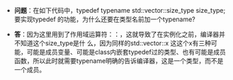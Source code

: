 - **问题**：在如下代码中，typedef typename std::vector<T>::size_type size_type; 要实现typedef 的功能，为什么还要在类型名前加一个typename?

- **答**：因为这里用到了作用域运算符：：，这就导致了在实例化之前，编译器并不知道这个size_type是什  么，因为同样的std::vector<T>::x 这这个x有三种可能，可能是成员变量、可能是class内嵌套typedef过的类型、也有可能是成员函数，所以此时就需要typename明确的告诉编译器，这是一个类型，而不是一个成员。
